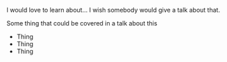I would love to learn about... I wish somebody would give a talk about that.

Some thing that could be covered in a talk about this
- Thing
- Thing
- Thing
